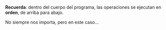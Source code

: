 **Recuerda**: dentro del cuerpo del programa, las operaciones se ejecutan en **orden**, de arriba para abajo.

No siempre nos importa, pero en este caso...
